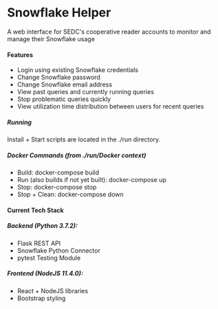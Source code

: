 # Snowflake Helper
A web interface for SEDC's cooperative reader accounts to monitor and manage their Snowflake usage

#### Features
- Login using existing Snowflake credentials
- Change Snowflake password
- Change Snowflake email address
- View past queries and currently running queries
- Stop problematic queries quickly
- View utilization time distribution between users for recent queries

##### Running
Install + Start scripts are located in the ./run directory.

##### Docker Commands (from ./run/Docker context)
- Build: docker-compose build
- Run (also builds if not yet built): docker-compose up
- Stop: docker-compose stop
- Stop + Clean: docker-compose down 

#### Current Tech Stack
##### Backend (Python 3.7.2):
- Flask REST API
- Snowflake Python Connector
- pytest Testing Module
##### Frontend (NodeJS 11.4.0):
- React + NodeJS libraries
- Bootstrap styling